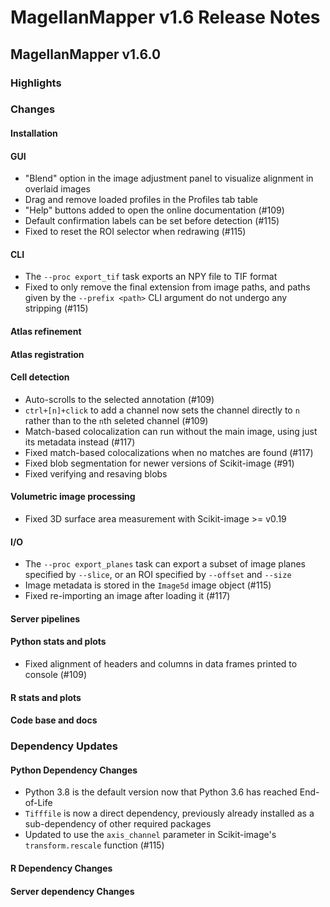 # MagellanMapper v1.6 Release Notes

## MagellanMapper v1.6.0

### Highlights

### Changes

#### Installation

#### GUI

- "Blend" option in the image adjustment panel to visualize alignment in overlaid images
- Drag and remove loaded profiles in the Profiles tab table
- "Help" buttons added to open the online documentation (#109)
- Default confirmation labels can be set before detection (#115)
- Fixed to reset the ROI selector when redrawing (#115)

#### CLI

- The `--proc export_tif` task exports an NPY file to TIF format
- Fixed to only remove the final extension from image paths, and paths given by the `--prefix <path>` CLI argument do not undergo any stripping (#115)

#### Atlas refinement

#### Atlas registration

#### Cell detection

- Auto-scrolls to the selected annotation (#109)
- `ctrl+[n]+click` to add a channel now sets the channel directly to `n` rather than to the `n`th seleted channel (#109)
- Match-based colocalization can run without the main image, using just its metadata instead (#117)
- Fixed match-based colocalizations when no matches are found (#117)
- Fixed blob segmentation for newer versions of Scikit-image (#91)
- Fixed verifying and resaving blobs

#### Volumetric image processing

- Fixed 3D surface area measurement with Scikit-image >= v0.19

#### I/O

- The `--proc export_planes` task can export a subset of image planes specified by `--slice`, or an ROI specified by `--offset` and `--size`
- Image metadata is stored in the `Image5d` image object (#115)
- Fixed re-importing an image after loading it (#117)

#### Server pipelines

#### Python stats and plots

- Fixed alignment of headers and columns in data frames printed to console (#109)

#### R stats and plots

#### Code base and docs

### Dependency Updates

#### Python Dependency Changes

- Python 3.8 is the default version now that Python 3.6 has reached End-of-Life
- `Tifffile` is now a direct dependency, previously already installed as a sub-dependency of other required packages
- Updated to use the `axis_channel` parameter in Scikit-image's `transform.rescale` function (#115)

#### R Dependency Changes

#### Server dependency Changes
